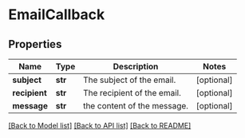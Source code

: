 # EmailCallback

## Properties
Name | Type | Description | Notes
------------ | ------------- | ------------- | -------------
**subject** | **str** | The subject of the email. | [optional] 
**recipient** | **str** | The recipient of the email. | [optional] 
**message** | **str** | the content of the message. | [optional] 

[[Back to Model list]](../README.md#documentation-for-models) [[Back to API list]](../README.md#documentation-for-api-endpoints) [[Back to README]](../README.md)

